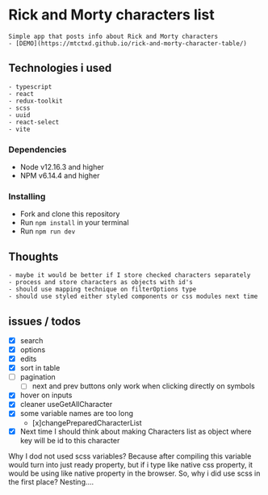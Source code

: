 # Rick and Morty characters list

    Simple app that posts info about Rick and Morty characters
    - [DEMO](https://mtctxd.github.io/rick-and-morty-character-table/)

## Technologies i used

    - typescript
    - react
    - redux-toolkit
    - scss
    - uuid
    - react-select
    - vite

### Dependencies

- Node v12.16.3 and higher
- NPM v6.14.4 and higher

### Installing

- Fork and clone this repository
- Run `npm install` in your terminal
- Run `npm run dev`

## Thoughts

    - maybe it would be better if I store checked characters separately
    - process and store characters as objects with id's
    - should use mapping technique on filterOptions type
    - should use styled either styled components or css modules next time

## issues / todos

- [x] search
- [x] options
- [x] edits
- [x] sort in table
- [ ] pagination
  - [ ] next and prev buttons only work when clicking directly on symbols
- [x] hover on inputs
- [x] cleaner useGetAllCharacter
- [x] some variable names are too long
  - [x]changePreparedCharacterList
- [x] Next time I should think about making Characters list as object where key will be id to this character

Why I dod not used scss variables? Because after compiling this variable would turn into just ready property, but if i type like native css property, it would be using like native property in the browser.
So, why i did use scss in the first place? Nesting....

